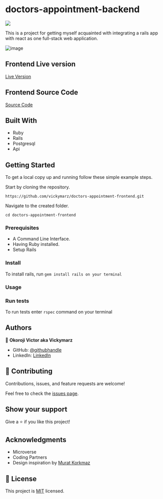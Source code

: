 # doctors-appointment-backend

![](https://img.shields.io/badge/Microverse-blueviolet)


This is a project for getting myself acquainted with integrating a rails app with react as one full-stack web application.

![image](https://user-images.githubusercontent.com/63473584/178965042-e2aeb7fe-ad54-44c9-956f-76725479d838.png)


## Frontend Live version

[Live Version](https://greeting-app-frontend.herokuapp.com/)

## Frontend Source Code

[Source Code](https://github.com/vickymarz/doctors-appointment-frontend)
## Built With

- Ruby
- Rails
- Postgresql
- Api 
## Getting Started


To get a local copy up and running follow these simple example steps.

Start by cloning the repository.

`https://github.com/vickymarz/doctors-appointment-frontend.git`

Navigate to the created folder.

`cd doctors-appointment-frontend`

### Prerequisites

- A Command Line Interface.
- Having Ruby installed.
- Setup Rails

### Install

To install rails, run `gem install rails on your terminal`

### Usage

### Run tests

To run tests enter `rspec` command on your terminal

## Authors

👤 **Okoroji Victor aka Vickymarz**

- GitHub: [@githubhandle](https://github.com/vickymarz)
- LinkedIn: [LinkedIn](https://www.linkedin.com/in/victorebubeokoroji)


## 🤝 Contributing

Contributions, issues, and feature requests are welcome!

Feel free to check the [issues page](../../issues/).

## Show your support

Give a ⭐️ if you like this project!

## Acknowledgments

- Microverse
- Coding Partners 
- Design inspiration by [Murat Korkmaz](https://www.behance.net/gallery/26425031/Vespa-Responsive-Redesign)


## 📝 License

This project is [MIT](./MIT.md) licensed.
